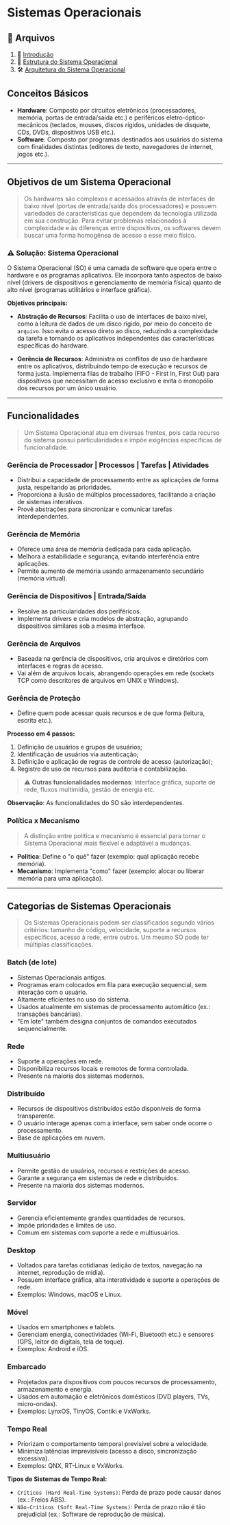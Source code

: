 # Sistemas Operacionais

## 📁 Arquivos
1. 📌 [Introdução]()
2. 🧠 [Estrutura do Sistema Operacional]()
3. 🛠️ [Arquitetura do Sistema Operacional]()

## Conceitos Básicos

- **Hardware**: Composto por circuitos eletrônicos (processadores, memória, portas de entrada/saída etc.) e periféricos eletro-óptico-mecânicos (teclados, mouses, discos rígidos, unidades de disquete, CDs, DVDs, dispositivos USB etc.).
- **Software**: Composto por programas destinados aos usuários do sistema com finalidades distintas (editores de texto, navegadores de internet, jogos etc.).

---

## Objetivos de um Sistema Operacional

> Os hardwares são complexos e acessados através de interfaces de baixo nível (portas de entrada/saída dos processadores) e possuem variedades de características que dependem da tecnologia utilizada em sua construção. Para evitar problemas relacionados à complexidade e às diferenças entre dispositivos, os softwares devem buscar uma forma homogênea de acesso a esse meio físico.

### ⚠️ Solução: Sistema Operacional

O Sistema Operacional (SO) é uma camada de software que opera entre o hardware e os programas aplicativos. Ele incorpora tanto aspectos de baixo nível (drivers de dispositivos e gerenciamento de memória física) quanto de alto nível (programas utilitários e interface gráfica).

**Objetivos principais:**

- **Abstração de Recursos**: Facilita o uso de interfaces de baixo nível, como a leitura de dados de um disco rígido, por meio do conceito de `arquivo`. Isso evita o acesso direto ao disco, reduzindo a complexidade da tarefa e tornando os aplicativos independentes das características específicas do hardware.

- **Gerência de Recursos**: Administra os conflitos de uso de hardware entre os aplicativos, distribuindo tempo de execução e recursos de forma justa. Implementa filas de trabalho (FIFO - First In, First Out) para dispositivos que necessitam de acesso exclusivo e evita o monopólio dos recursos por um único usuário.

---

## Funcionalidades

> Um Sistema Operacional atua em diversas frentes, pois cada recurso do sistema possui particularidades e impõe exigências específicas de funcionalidade.

### Gerência de Processador | Processos | Tarefas | Atividades

- Distribui a capacidade de processamento entre as aplicações de forma justa, respeitando as prioridades.
- Proporciona a ilusão de múltiplos processadores, facilitando a criação de sistemas interativos.
- Provê abstrações para sincronizar e comunicar tarefas interdependentes.

### Gerência de Memória

- Oferece uma área de memória dedicada para cada aplicação.
- Melhora a estabilidade e segurança, evitando interferência entre aplicações.
- Permite aumento de memória usando armazenamento secundário (memória virtual).

### Gerência de Dispositivos | Entrada/Saída

- Resolve as particularidades dos periféricos.
- Implementa drivers e cria modelos de abstração, agrupando dispositivos similares sob a mesma interface.

### Gerência de Arquivos

- Baseada na gerência de dispositivos, cria arquivos e diretórios com interfaces e regras de acesso.
- Vai além de arquivos locais, abrangendo operações em rede (sockets TCP como descritores de arquivos em UNIX e Windows).

### Gerência de Proteção

- Define quem pode acessar quais recursos e de que forma (leitura, escrita etc.).

**Processo em 4 passos:**

1. Definição de usuários e grupos de usuários;
2. Identificação de usuários via autenticação;
3. Definição e aplicação de regras de controle de acesso (autorização);
4. Registro de uso de recursos para auditoria e contabilização.

> ⚠️ **Outras funcionalidades modernas**: Interface gráfica, suporte de rede, fluxos multimídia, gestão de energia etc.

**Observação**: As funcionalidades do SO são interdependentes.

### Política x Mecanismo

> A distinção entre política e mecanismo é essencial para tornar o Sistema Operacional mais flexível e adaptável a mudanças.

- **Política**: Define o "o quê" fazer (exemplo: qual aplicação recebe memória).
- **Mecanismo**: Implementa "como" fazer (exemplo: alocar ou liberar memória para uma aplicação).

---

## Categorias de Sistemas Operacionais

> Os Sistemas Operacionais podem ser classificados segundo vários critérios: tamanho de código, velocidade, suporte a recursos específicos, acesso à rede, entre outros. Um mesmo SO pode ter múltiplas classificações.

### Batch (de lote)

- Sistemas Operacionais antigos.
- Programas eram colocados em fila para execução sequencial, sem interação com o usuário.
- Altamente eficientes no uso do sistema.
- Usados atualmente em sistemas de processamento automático (ex.: transações bancárias).
- "Em lote" também designa conjuntos de comandos executados sequencialmente.

### Rede

- Suporte a operações em rede.
- Disponibiliza recursos locais e remotos de forma controlada.
- Presente na maioria dos sistemas modernos.

### Distribuído

- Recursos de dispositivos distribuídos estão disponíveis de forma transparente.
- O usuário interage apenas com a interface, sem saber onde ocorre o processamento.
- Base de aplicações em nuvem.

### Multiusuário

- Permite gestão de usuários, recursos e restrições de acesso.
- Garante a segurança em sistemas de rede e distribuídos.
- Presente na maioria dos sistemas modernos.

### Servidor

- Gerencia eficientemente grandes quantidades de recursos.
- Impõe prioridades e limites de uso.
- Comum em sistemas com suporte a rede e multiusuários.

### Desktop

- Voltados para tarefas cotidianas (edição de textos, navegação na internet, reprodução de mídia).
- Possuem interface gráfica, alta interatividade e suporte a operações de rede.
- Exemplos: Windows, macOS e Linux.

### Móvel

- Usados em smartphones e tablets.
- Gerenciam energia, conectividades (Wi-Fi, Bluetooth etc.) e sensores (GPS, leitor de digitais, tela de toque).
- Exemplos: Android e iOS.

### Embarcado

- Projetados para dispositivos com poucos recursos de processamento, armazenamento e energia.
- Usados em automação e eletrônicos domésticos (DVD players, TVs, micro-ondas).
- Exemplos: LynxOS, TinyOS, Contiki e VxWorks.

### Tempo Real

- Priorizam o comportamento temporal previsível sobre a velocidade.
- Minimiza latências imprevisíveis (acesso a disco, sincronização excessiva).
- Exemplos: QNX, RT-Linux e VxWorks.

**Tipos de Sistemas de Tempo Real:**

- `Críticos (Hard Real-Time Systems)`: Perda de prazo pode causar danos (ex.: Freios ABS).
- `Não-Críticos (Soft Real-Time Systems)`: Perda de prazo não é tão prejudicial (ex.: Software de reprodução de música).
